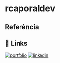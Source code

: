 
# rcaporaldev




## Referência




## 🔗 Links
[![portfolio](https://img.shields.io/badge/my_portfolio-000?style=for-the-badge&logo=ko-fi&logoColor=white)](https://github.com/rcaporaldev)
[![linkedin](https://img.shields.io/badge/linkedin-0A66C2?style=for-the-badge&logo=linkedin&logoColor=white)](www.linkedin.com/in/rafael-caporal-4050b91a3)


